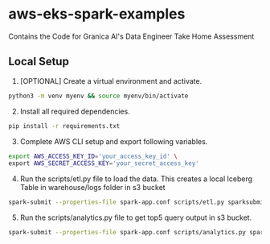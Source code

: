 # aws-eks-spark-examples
Contains the Code for Granica AI's Data Engineer Take Home Assessment

## Local Setup
1. [OPTIONAL] Create a virtual environment and activate.
```bash
python3 -m venv myenv && source myenv/bin/activate
```

2. Install all required dependencies.

```bash
pip install -r requirements.txt
```

3. Complete AWS CLI setup and export following variables.
```bash
export AWS_ACCESS_KEY_ID='your_access_key_id' \
export AWS_SECRET_ACCESS_KEY='your_secret_access_key'
```

4. Run the scripts/etl.py file to load the data. This creates a local Iceberg Table in warehouse/logs folder in s3 bucket
```bash
spark-submit --properties-file spark-app.conf scripts/etl.py sparksubmit s3a://granica-demo-logs-data/really_large_access.log
```

5. Run the scripts/analytics.py file to get top5 query output in s3 bucket.
```bash
spark-submit --properties-file spark-app.conf scripts/analytics.py sparksubmit s3a://granica-demo-logs-data/output
```
